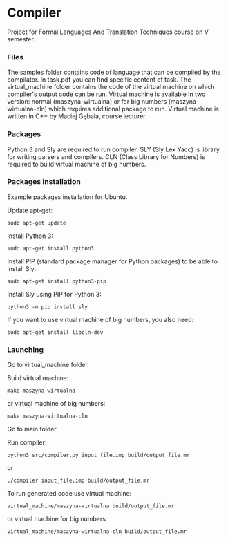 # Compiler
Project for Formal Languages And Translation Techniques course on V semester.

### Files
The samples folder contains code of language that can be compiled by the compilator.
In task.pdf you can find specific content of task.
The virtual_machine folder contains the code of the virtual machine on which compiler's
output code can be run. Virtual machine is available in two version: normal (maszyna-wirtualna)
or for big numbers (maszyna-wirtualna-cln) which requires additional package to run. Virtual
machine is written in C++ by Maciej Gębala, course lecturer.


### Packages
Python 3 and Sly are required to run compiler.
SLY (Sly Lex Yacc) is library for writing parsers and compilers.
CLN (Class Library for Numbers) is required to build virtual machine of big numbers.

### Packages installation
Example packages installation for Ubuntu.

Update apt-get:
```
sudo apt-get update
```
Install Python 3:
```
sudo apt-get install python3
```
Install PIP (standard package manager for Python packages) to be able to install Sly:
```
sudo apt-get install python3-pip
```
Install Sly using PIP for Python 3:
```
python3 -m pip install sly
```
If you want to use virtual machine of big numbers, you also need:
```
sudo apt-get install libcln-dev
```  


### Launching
Go to virtual_machine folder.

Build virtual machine:
```
make maszyna-wirtualna
```
or virtual machine of big numbers:
```
make maszyna-wirtualna-cln
```

Go to main folder.

Run compiler:
```
python3 src/compiler.py input_file.imp build/output_file.mr
```
or
```
./compiler input_file.imp build/output_file.mr
```
To run generated code use virtual machine:
```
virtual_machine/maszyna-wirtualna build/output_file.mr
```
or virtual machine for big numbers:
```
virtual_machine/maszyna-wirtualna-cln build/output_file.mr
```
